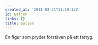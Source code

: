 ```yaml
---
created_at: '2011-03-31T11:19:13Z'
id: Galjon
links: {}
title: Galjon
---
```


En figur som pryder förstäven på ett fartyg.
